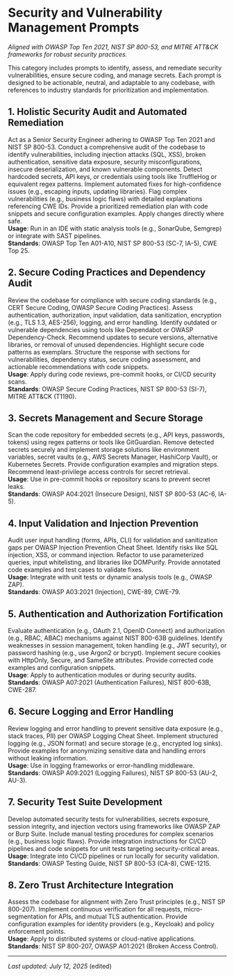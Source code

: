 # Security and Vulnerability Management Prompts
*Aligned with OWASP Top Ten 2021, NIST SP 800-53, and MITRE ATT&CK frameworks for robust security practices.*

This category includes prompts to identify, assess, and remediate security vulnerabilities, ensure secure coding, and manage secrets. Each prompt is designed to be actionable, neutral, and adaptable to any codebase, with references to industry standards for prioritization and implementation.

## 1. Holistic Security Audit and Automated Remediation
Act as a Senior Security Engineer adhering to OWASP Top Ten 2021 and NIST SP 800-53. Conduct a comprehensive audit of the codebase to identify vulnerabilities, including injection attacks (SQL, XSS), broken authentication, sensitive data exposure, security misconfigurations, insecure deserialization, and known vulnerable components. Detect hardcoded secrets, API keys, or credentials using tools like TruffleHog or equivalent regex patterns. Implement automated fixes for high-confidence issues (e.g., escaping inputs, updating libraries). Flag complex vulnerabilities (e.g., business logic flaws) with detailed explanations referencing CWE IDs. Provide a prioritized remediation plan with code snippets and secure configuration examples. Apply changes directly where safe.  
**Usage**: Run in an IDE with static analysis tools (e.g., SonarQube, Semgrep) or integrate with SAST pipelines.  
**Standards**: OWASP Top Ten A01-A10, NIST SP 800-53 (SC-7, IA-5), CWE Top 25.

## 2. Secure Coding Practices and Dependency Audit
Review the codebase for compliance with secure coding standards (e.g., CERT Secure Coding, OWASP Secure Coding Practices). Assess authentication, authorization, input validation, data sanitization, encryption (e.g., TLS 1.3, AES-256), logging, and error handling. Identify outdated or vulnerable dependencies using tools like Dependabot or OWASP Dependency-Check. Recommend updates to secure versions, alternative libraries, or removal of unused dependencies. Highlight secure code patterns as exemplars. Structure the response with sections for vulnerabilities, dependency status, secure coding assessment, and actionable recommendations with code snippets.  
**Usage**: Apply during code reviews, pre-commit hooks, or CI/CD security scans.  
**Standards**: OWASP Secure Coding Practices, NIST SP 800-53 (SI-7), MITRE ATT&CK (T1190).

## 3. Secrets Management and Secure Storage
Scan the code repository for embedded secrets (e.g., API keys, passwords, tokens) using regex patterns or tools like GitGuardian. Remove detected secrets securely and implement storage solutions like environment variables, secret vaults (e.g., AWS Secrets Manager, HashiCorp Vault), or Kubernetes Secrets. Provide configuration examples and migration steps. Recommend least-privilege access controls for secret retrieval.  
**Usage**: Use in pre-commit hooks or repository scans to prevent secret leaks.  
**Standards**: OWASP A04:2021 (Insecure Design), NIST SP 800-53 (AC-6, IA-5).

## 4. Input Validation and Injection Prevention
Audit user input handling (forms, APIs, CLI) for validation and sanitization gaps per OWASP Injection Prevention Cheat Sheet. Identify risks like SQL injection, XSS, or command injection. Refactor to use parameterized queries, input whitelisting, and libraries like DOMPurify. Provide annotated code examples and test cases to validate fixes.  
**Usage**: Integrate with unit tests or dynamic analysis tools (e.g., OWASP ZAP).  
**Standards**: OWASP A03:2021 (Injection), CWE-89, CWE-79.

## 5. Authentication and Authorization Fortification
Evaluate authentication (e.g., OAuth 2.1, OpenID Connect) and authorization (e.g., RBAC, ABAC) mechanisms against NIST 800-63B guidelines. Identify weaknesses in session management, token handling (e.g., JWT security), or password hashing (e.g., use Argon2 or bcrypt). Implement secure cookies with HttpOnly, Secure, and SameSite attributes. Provide corrected code examples and configuration snippets.  
**Usage**: Apply to authentication modules or during security audits.  
**Standards**: OWASP A07:2021 (Authentication Failures), NIST 800-63B, CWE-287.

## 6. Secure Logging and Error Handling
Review logging and error handling to prevent sensitive data exposure (e.g., stack traces, PII) per OWASP Logging Cheat Sheet. Implement structured logging (e.g., JSON format) and secure storage (e.g., encrypted log sinks). Provide examples for anonymizing sensitive data and handling errors without leaking information.  
**Usage**: Use in logging frameworks or error-handling middleware.  
**Standards**: OWASP A09:2021 (Logging Failures), NIST SP 800-53 (AU-2, AU-3).

## 7. Security Test Suite Development
Develop automated security tests for vulnerabilities, secrets exposure, session integrity, and injection vectors using frameworks like OWASP ZAP or Burp Suite. Include manual testing procedures for complex scenarios (e.g., business logic flaws). Provide integration instructions for CI/CD pipelines and code snippets for unit tests targeting security-critical areas.  
**Usage**: Integrate into CI/CD pipelines or run locally for security validation.  
**Standards**: OWASP Testing Guide, NIST SP 800-53 (CA-8), CWE-1215.

## 8. Zero Trust Architecture Integration
Assess the codebase for alignment with Zero Trust principles (e.g., NIST SP 800-207). Implement continuous verification for all requests, micro-segmentation for APIs, and mutual TLS authentication. Provide configuration examples for identity providers (e.g., Keycloak) and policy enforcement points.  
**Usage**: Apply to distributed systems or cloud-native applications.  
**Standards**: NIST SP 800-207, OWASP A01:2021 (Broken Access Control).

---

*Last updated: July 12, 2025*
(edited)
















